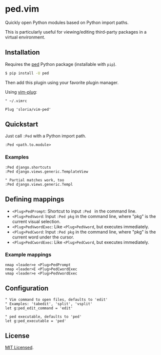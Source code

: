 # ped.vim

Quickly open Python modules based on Python import paths.

This is particularly useful for viewing/editing third-party packages in a virtual environment.

## Installation

Requires the [ped](https://pypi.python.org/pypi/ped) Python package (installable with `pip`).

```bash
$ pip install -U ped
```

Then add this plugin using your favorite plugin manager.

Using [vim-plug](https://github.com/junegunn/vim-plug):

```vim
" ~/.vimrc

Plug 'sloria/vim-ped'
```

## Quickstart

Just call `:Ped` with a Python import path.

```vim
:Ped <path.to.module>
```

### Examples

```vim
:Ped django.shortcuts
:Ped django.views.generic.TemplateView

" Partial matches work, too
:Ped django.views.generic.Templ
```

## Defining mappings

- `<Plug>PedPrompt`: Shortcut to input `:Ped ` in the command line.
- `<Plug>PedVword`: Input `:Ped pkg` in the command line, where "pkg" is the current visual selection.
- `<Plug>PedVwordExec`: Like `<Plug>PedVword`, but executes immediately.
- `<Plug>PedCword`: Input `:Ped pkg` in the command line, where "pkg" is the current word under the cursor.
- `<Plug>PedCwordExec`: Like `<Plug>PedCword`, but executes immediately.


### Example mappings

```vim
nmap <leader>e <Plug>PedPrompt
nmap <leader>E <Plug>PedCwordExec
vmap <leader>e <Plug>PedVwordExec
```

## Configuration

```vim
" Vim command to open files, defaults to 'edit'
" Examples: 'tabedit', 'split', 'vsplit'
let g:ped_edit_command = 'edit'

" ped executable, defaults to 'ped'
let g:ped_executable = 'ped'
```

## License

[MIT Licensed](http://sloria.mit-license.org).
